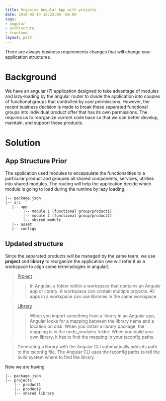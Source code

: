 ```yaml
---
title: Organize Angular App with projects
date: 2019-02-14 10:23:00 -06:00
tags:
- angular
- archtecture
- frontend
layout: post
---
```


There are always business requirements changes that will change your application structures. 
<!--more-->

# Background

We have an angular (7) application designed to take advantage of modules and lazy-loading by the angular router to divide the application into couples of functional groups that controlled by user permissions. However, the recent business decision is made to break these separated functional groups into individual product offer that has its own permissions. The requires us to reorganize current code base so that we can better develop, maintain, and support these products.  

# Solution

## App Structure Prior 

The application used modules to encapsulate the functionalities to a particular product and grouped all shared components, services, utilities into shared modules. The routing will help the application decide which module is going to load during the runtime by lazy loading.

~~~
|-- package.json
|-- src
   |-- app
        |-- module 1 (functional group/product1)
        |-- module 2 (functional group/product2)
        |-- shared module
   |-- asset
   |-- configs
~~~

## Updated structure

Since the separated products will be managed by the same team, we use **project** and **library** to reorganize the application (we will refer it as a workspace to align some terminologies in angular).

> [Project](https://angular.io/guide/glossary#project)
> > In Angular, a folder within a workspace that contains an Angular app or library. A workspace can contain multiple projects. All apps in a workspace can use libraries in the same workspace.

> [Library](!https://angular.io/guide/libraries)
> > When you import something from a library in an Angular app, Angular looks for a mapping between the library name and a location on disk. When you install a library package, the mapping is in the node_modules folder. When you build your own library, it has to find the mapping in your tsconfig paths.

> Generating a library with the Angular CLI automatically adds its path to the tsconfig file. The Angular CLI uses the tsconfig paths to tell the build system where to find the library.

Now we are having

~~~
|-- package.json
|-- projects
    |-- product1
    |-- product2
    |-- shared library
~~~

